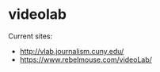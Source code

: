 videolab
========

Current sites:
- http://vlab.journalism.cuny.edu/
- https://www.rebelmouse.com/videoLab/
